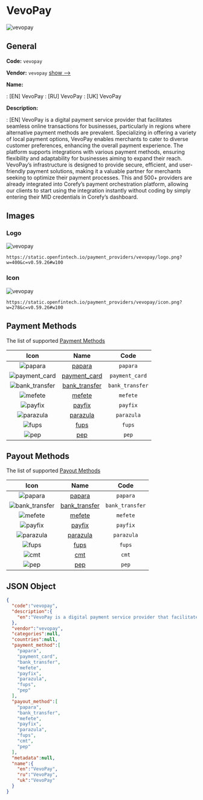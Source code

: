 
# VevoPay 
![vevopay](https://static.openfintech.io/payment_providers/vevopay/logo.png?w=400&c=v0.59.26#w100)  

## General 
 
**Code:** `vevopay` 
 
**Vendor:** `vevopay` [show -->](/vendors/vevopay/) 
 
**Name:** 
 
:	[EN] VevoPay 
:	[RU] VevoPay 
:	[UK] VevoPay 
 
**Description:** 
 
: [EN] VevoPay is a digital payment service provider that facilitates seamless online transactions for businesses, particularly in regions where alternative payment methods are prevalent. Specializing in offering a variety of local payment options, VevoPay enables merchants to cater to diverse customer preferences, enhancing the overall payment experience. The platform supports integrations with various payment methods, ensuring flexibility and adaptability for businesses aiming to expand their reach. VevoPay’s infrastructure is designed to provide secure, efficient, and user-friendly payment solutions, making it a valuable partner for merchants seeking to optimize their payment processes. This and 500+ providers are already integrated into Corefy’s payment orchestration platform, allowing our clients to start using the integration instantly without coding by simply entering their MID credentials in Corefy’s dashboard. 
 

## Images 

### Logo 
 
![vevopay](https://static.openfintech.io/payment_providers/vevopay/logo.png?w=400&c=v0.59.26#w100)  

```
https://static.openfintech.io/payment_providers/vevopay/logo.png?w=400&c=v0.59.26#w100
```  

### Icon 
 
![vevopay](https://static.openfintech.io/payment_providers/vevopay/icon.png?w=278&c=v0.59.26#w100)  

```
https://static.openfintech.io/payment_providers/vevopay/icon.png?w=278&c=v0.59.26#w100
```  

## Payment Methods 
 
The list of supported [Payment Methods](/payment-methods/) 

|Icon|Name|Code| 
|:---:|:---:|:---:| 
|![papara](https://static.openfintech.io/payment_methods/papara/icon.svg?w=278&c=v0.59.26#w100) |[papara](/payment-methods/papara/)|`papara`| 
|![payment_card](https://static.openfintech.io/payment_methods/payment_card/icon.svg?w=278&c=v0.59.26#w100) |[payment_card](/payment-methods/payment_card/)|`payment_card`| 
|![bank_transfer](https://static.openfintech.io/payment_methods/bank_transfer/icon.svg?w=278&c=v0.59.26#w100) |[bank_transfer](/payment-methods/bank_transfer/)|`bank_transfer`| 
|![mefete](https://static.openfintech.io/payment_methods/mefete/icon.png?w=278&c=v0.59.26#w100) |[mefete](/payment-methods/mefete/)|`mefete`| 
|![payfix](https://static.openfintech.io/payment_methods/payfix/icon.png?w=278&c=v0.59.26#w100) |[payfix](/payment-methods/payfix/)|`payfix`| 
|![parazula](https://static.openfintech.io/payment_methods/parazula/icon.png?w=278&c=v0.59.26#w100) |[parazula](/payment-methods/parazula/)|`parazula`| 
|![fups](https://static.openfintech.io/payment_methods/fups/icon.png?w=278&c=v0.59.26#w100) |[fups](/payment-methods/fups/)|`fups`| 
|![pep](https://static.openfintech.io/payment_methods/pep/icon.png?w=278&c=v0.59.26#w100) |[pep](/payment-methods/pep/)|`pep`| 
 

## Payout Methods 
 
The list of supported [Payout Methods](/payout-methods/) 

|Icon|Name|Code| 
|:---:|:---:|:---:| 
|![papara](https://static.openfintech.io/payout_methods/papara/icon.svg?w=278&c=v0.59.26#w40) |[papara](payout-methodspapara/)|`papara`| 
|![bank_transfer](https://static.openfintech.io/payout_methods/bank_transfer/icon.svg?w=278&c=v0.59.26#w40) |[bank_transfer](payout-methodsbank_transfer/)|`bank_transfer`| 
|![mefete](https://static.openfintech.io/payout_methods/mefete/icon.png?w=278&c=v0.59.26#w40) |[mefete](payout-methodsmefete/)|`mefete`| 
|![payfix](https://static.openfintech.io/payout_methods/payfix/icon.png?w=278&c=v0.59.26#w40) |[payfix](payout-methodspayfix/)|`payfix`| 
|![parazula](https://static.openfintech.io/payout_methods/parazula/icon.png?w=278&c=v0.59.26#w40) |[parazula](payout-methodsparazula/)|`parazula`| 
|![fups](https://static.openfintech.io/payout_methods/fups/icon.png?w=278&c=v0.59.26#w40) |[fups](payout-methodsfups/)|`fups`| 
|![cmt](https://static.openfintech.io/payout_methods/cmt/icon.svg?w=278&c=v0.59.26#w40) |[cmt](payout-methodscmt/)|`cmt`| 
|![pep](https://static.openfintech.io/payout_methods/pep/icon.png?w=278&c=v0.59.26#w40) |[pep](payout-methodspep/)|`pep`| 
 

## JSON Object 

```json
{
  "code":"vevopay",
  "description":{
    "en":"VevoPay is a digital payment service provider that facilitates seamless online transactions for businesses, particularly in regions where alternative payment methods are prevalent. Specializing in offering a variety of local payment options, VevoPay enables merchants to cater to diverse customer preferences, enhancing the overall payment experience. The platform supports integrations with various payment methods, ensuring flexibility and adaptability for businesses aiming to expand their reach. VevoPay\u2019s infrastructure is designed to provide secure, efficient, and user-friendly payment solutions, making it a valuable partner for merchants seeking to optimize their payment processes. This and 500+ providers are already integrated into Corefy\u2019s payment orchestration platform, allowing our clients to start using the integration instantly without coding by simply entering their MID credentials in Corefy\u2019s dashboard."
  },
  "vendor":"vevopay",
  "categories":null,
  "countries":null,
  "payment_method":[
    "papara",
    "payment_card",
    "bank_transfer",
    "mefete",
    "payfix",
    "parazula",
    "fups",
    "pep"
  ],
  "payout_method":[
    "papara",
    "bank_transfer",
    "mefete",
    "payfix",
    "parazula",
    "fups",
    "cmt",
    "pep"
  ],
  "metadata":null,
  "name":{
    "en":"VevoPay",
    "ru":"VevoPay",
    "uk":"VevoPay"
  }
}
```  

